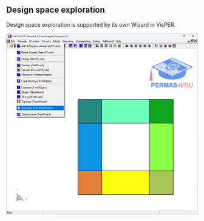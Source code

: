## Design space exploration 

Design space exploration is supported by its own Wizard in VisPER.

![Sampling Wizard](sampling_wizard.png "Available Wizards in VisPER") 
